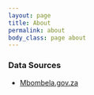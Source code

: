 ```yaml
---
layout: page
title: About
permalink: about
body_class: page about
---
```


### Data Sources

- [Mbombela.gov.za](http://mbombela.gov.za/valuations.html)
